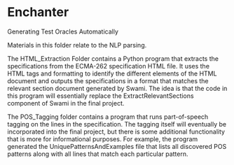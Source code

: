 # Enchanter
Generating Test Oracles Automatically

Materials in this folder relate to the NLP parsing.

The HTML_Extraction Folder contains a Python program that extracts the specifications from the ECMA-262 specification HTML file. It uses the HTML tags and formatting to identify the different elements of the HTML document and outputs the specifications in a format that matches the relevant section document generated by Swami. The idea is that the code in this program will essentially replace the ExtractRelevantSections component of Swami in the final project.

The POS_Tagging folder contains a program that runs part-of-speech tagging on the lines in the specification. The tagging itself will eventually be incorporated into the final project, but there is some additional functionality that is more for informational purposes. For example, the program generated the UniquePatternsAndExamples file that lists all discovered POS patterns along with all lines that match each particular pattern.